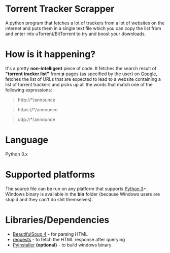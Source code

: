 # Torrent Tracker Scrapper
A python program that fetches a lot of trackers from a lot of websites on the internet and puts them in a single text file which you can copy the list from and enter into uTorrent/BitTorrent to try and boost your downloads.

# How is it happening?
It's a pretty <b>non-intelligent</b> piece of code. It fetches the search result of <b>"torrent tracker list"</b> from <b>p</b> pages (as specified by the user) on <a href="https://google.com">Google</a>, fetches the list of URLs that are expected to lead to a website containing a list of torrent trackers and picks up all the words that match one of the following expressions:
> http://*/announce

> https://*/announce

> udp://*/announce

# Language
Python 3.x

# Supported platforms
The source file can be run on any platform that supports <a href="https://python.org">Python 3</a>+. Windows binary is available in the <b>bin</b> folder (because Windows users are stupid and they can't do shit themselves).

# Libraries/Dependencies
<ul>
<li> <a href="https://www.crummy.com/software/BeautifulSoup/bs4">BeautifulSoup 4</a> - for parsing HTML</li>
<li> <a href="https://pypi.org/project/requests/">requests</a> - to fetch the HTML response after querying</li>
<li> <a href="https://pypi.org/project/PyInstaller/">PyInstaller</a> <b>(optional)</b> - to build windows binary</li>
</ul>
